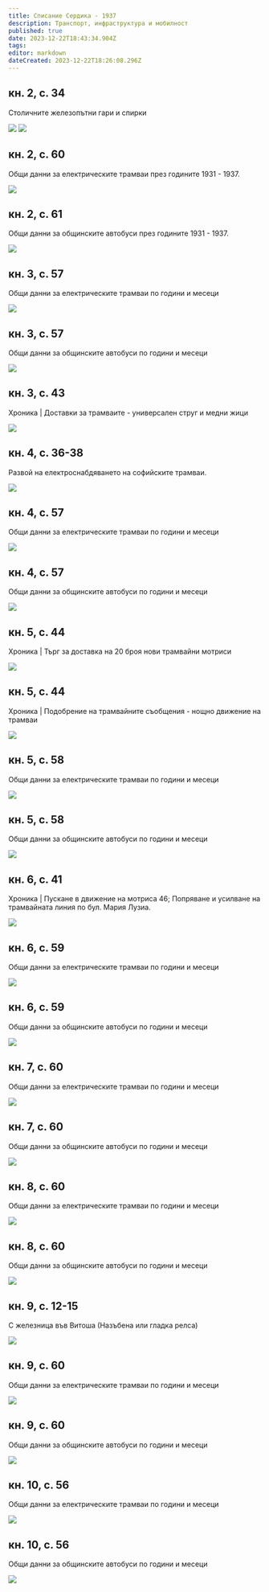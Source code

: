 ```yaml
---
title: Списание Сердика - 1937
description: Транспорт, инфраструктура и мобилност
published: true
date: 2023-12-22T18:43:34.904Z
tags: 
editor: markdown
dateCreated: 2023-12-22T18:26:08.296Z
---
```


## кн. 2, с. 34
Столичните железопътни гари и спирки

<img src="https://drive.google.com/uc?id=12uFIrzYIX34AOmiE7gSvrdgXBinm7qsv">
<img src="https://drive.google.com/uc?id=1rDlNNyQc4kfyQ1q7BOyjymW9m9DpAqZh">


## кн. 2, с. 60
Общи данни за електрическите трамваи през годините 1931 - 1937.

<img src="https://drive.google.com/uc?id=1E-zffT08cMD77CxycJ3N-nC7VZ8JQk3R">


## кн. 2, с. 61
Общи данни за общинските автобуси през годините 1931 - 1937.

<img src="https://drive.google.com/uc?id=1WLC4FTs1JpaLE0Fwkw0hpDr1fszrT-6j">


## кн. 3, с. 57
Общи данни за електрическите трамваи по години и месеци

<img src="https://drive.google.com/uc?id=99999999999999999">


## кн. 3, с. 57
Общи данни за общинските автобуси по години и месеци

<img src="https://drive.google.com/uc?id=99999999999999999">


## кн. 3, с. 43
Хроника | Доставки за трамваите - универсален струг и медни жици

<img src="https://drive.google.com/uc?id=99999999999999999">


## кн. 4, с. 36-38
Развой на електроснабдяването на софийските трамваи.

<img src="https://drive.google.com/uc?id=99999999999999999">


## кн. 4, с. 57
Общи данни за електрическите трамваи по години и месеци

<img src="https://drive.google.com/uc?id=99999999999999999">


## кн. 4, с. 57
Общи данни за общинските автобуси по години и месеци

<img src="https://drive.google.com/uc?id=99999999999999999">


## кн. 5, с. 44
Хроника | Търг за доставка на 20 броя нови трамвайни мотриси

<img src="https://drive.google.com/uc?id=99999999999999999">


## кн. 5, с. 44
Хроника | Подобрение на трамвайните съобщения - нощно движение на трамваи

<img src="https://drive.google.com/uc?id=99999999999999999">


## кн. 5, с. 58
Общи данни за електрическите трамваи по години и месеци

<img src="https://drive.google.com/uc?id=99999999999999999">


## кн. 5, с. 58
Общи данни за общинските автобуси по години и месеци

<img src="https://drive.google.com/uc?id=99999999999999999">


## кн. 6, с. 41
Хроника | Пускане в движение на мотриса 46; Попряване и усилване на трамвайната линия по бул. Мария Лузиа.

<img src="https://drive.google.com/uc?id=99999999999999999">


## кн. 6, с. 59
Общи данни за електрическите трамваи по години и месеци

<img src="https://drive.google.com/uc?id=99999999999999999">


## кн. 6, с. 59
Общи данни за общинските автобуси по години и месеци

<img src="https://drive.google.com/uc?id=99999999999999999">


## кн. 7, с. 60
Общи данни за електрическите трамваи по години и месеци

<img src="https://drive.google.com/uc?id=99999999999999999">


## кн. 7, с. 60
Общи данни за общинските автобуси по години и месеци

<img src="https://drive.google.com/uc?id=99999999999999999">


## кн. 8, с. 60
Общи данни за електрическите трамваи по години и месеци

<img src="https://drive.google.com/uc?id=99999999999999999">


## кн. 8, с. 60
Общи данни за общинските автобуси по години и месеци

<img src="https://drive.google.com/uc?id=99999999999999999">


## кн. 9, с. 12-15
С железница във Витоша (Назъбена или гладка релса)

<img src="https://drive.google.com/uc?id=99999999999999999">


## кн. 9, с. 60
Общи данни за електрическите трамваи по години и месеци

<img src="https://drive.google.com/uc?id=99999999999999999">


## кн. 9, с. 60
Общи данни за общинските автобуси по години и месеци

<img src="https://drive.google.com/uc?id=99999999999999999">


## кн. 10, с. 56
Общи данни за електрическите трамваи по години и месеци

<img src="https://drive.google.com/uc?id=99999999999999999">


## кн. 10, с. 56
Общи данни за общинските автобуси по години и месеци

<img src="https://drive.google.com/uc?id=99999999999999999">

